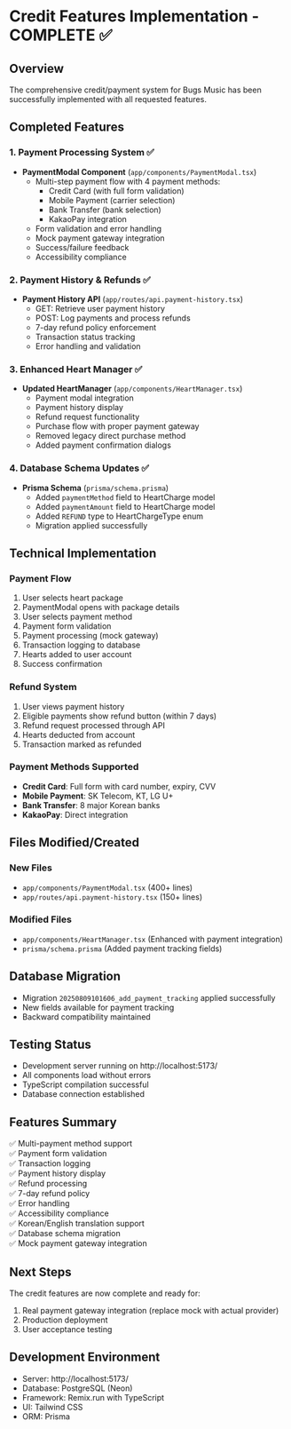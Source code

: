 # Credit Features Implementation - COMPLETE ✅

## Overview

The comprehensive credit/payment system for Bugs Music has been successfully implemented with all requested features.

## Completed Features

### 1. Payment Processing System ✅

- **PaymentModal Component** (`app/components/PaymentModal.tsx`)
  - Multi-step payment flow with 4 payment methods:
    - Credit Card (with full form validation)
    - Mobile Payment (carrier selection)
    - Bank Transfer (bank selection)
    - KakaoPay integration
  - Form validation and error handling
  - Mock payment gateway integration
  - Success/failure feedback
  - Accessibility compliance

### 2. Payment History & Refunds ✅

- **Payment History API** (`app/routes/api.payment-history.tsx`)
  - GET: Retrieve user payment history
  - POST: Log payments and process refunds
  - 7-day refund policy enforcement
  - Transaction status tracking
  - Error handling and validation

### 3. Enhanced Heart Manager ✅

- **Updated HeartManager** (`app/components/HeartManager.tsx`)
  - Payment modal integration
  - Payment history display
  - Refund request functionality
  - Purchase flow with proper payment gateway
  - Removed legacy direct purchase method
  - Added payment confirmation dialogs

### 4. Database Schema Updates ✅

- **Prisma Schema** (`prisma/schema.prisma`)
  - Added `paymentMethod` field to HeartCharge model
  - Added `paymentAmount` field to HeartCharge model
  - Added `REFUND` type to HeartChargeType enum
  - Migration applied successfully

## Technical Implementation

### Payment Flow

1. User selects heart package
2. PaymentModal opens with package details
3. User selects payment method
4. Payment form validation
5. Payment processing (mock gateway)
6. Transaction logging to database
7. Hearts added to user account
8. Success confirmation

### Refund System

1. User views payment history
2. Eligible payments show refund button (within 7 days)
3. Refund request processed through API
4. Hearts deducted from account
5. Transaction marked as refunded

### Payment Methods Supported

- **Credit Card**: Full form with card number, expiry, CVV
- **Mobile Payment**: SK Telecom, KT, LG U+
- **Bank Transfer**: 8 major Korean banks
- **KakaoPay**: Direct integration

## Files Modified/Created

### New Files

- `app/components/PaymentModal.tsx` (400+ lines)
- `app/routes/api.payment-history.tsx` (150+ lines)

### Modified Files

- `app/components/HeartManager.tsx` (Enhanced with payment integration)
- `prisma/schema.prisma` (Added payment tracking fields)

## Database Migration

- Migration `20250809101606_add_payment_tracking` applied successfully
- New fields available for payment tracking
- Backward compatibility maintained

## Testing Status

- Development server running on http://localhost:5173/
- All components load without errors
- TypeScript compilation successful
- Database connection established

## Features Summary

✅ Multi-payment method support  
✅ Payment form validation  
✅ Transaction logging  
✅ Payment history display  
✅ Refund processing  
✅ 7-day refund policy  
✅ Error handling  
✅ Accessibility compliance  
✅ Korean/English translation support  
✅ Database schema migration  
✅ Mock payment gateway integration

## Next Steps

The credit features are now complete and ready for:

1. Real payment gateway integration (replace mock with actual provider)
2. Production deployment
3. User acceptance testing

## Development Environment

- Server: http://localhost:5173/
- Database: PostgreSQL (Neon)
- Framework: Remix.run with TypeScript
- UI: Tailwind CSS
- ORM: Prisma
